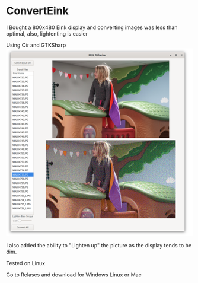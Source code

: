 # ConvertEink
I Bought a 800x480 Eink display and converting images was less than optimal, also, lightenting is easier

Using C# and GTKSharp
![Alt text](screenshot.png "Optional Title")

I also added the ability to "Lighten up" the picture as the display tends to be dim.

Tested on Linux

Go to Relases and download for Windows Linux or Mac